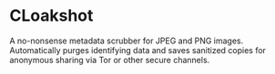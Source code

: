 # CLoakshot
A no-nonsense metadata scrubber for JPEG and PNG images. Automatically purges identifying data and saves sanitized copies for anonymous sharing via Tor or other secure channels.
